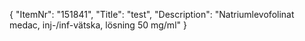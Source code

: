 {
  "ItemNr": "151841",
  "Title": "test",
  "Description": "Natriumlevofolinat medac, inj-/inf-vätska, lösning 50 mg/ml"
}